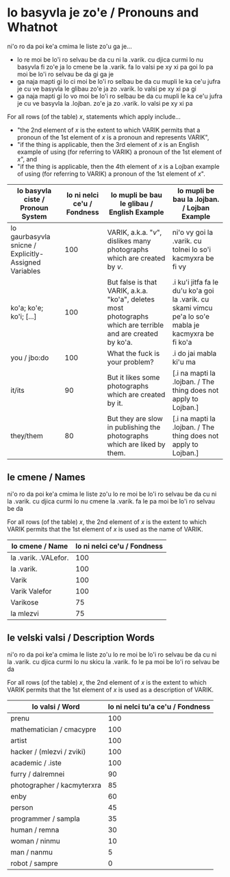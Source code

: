 lo basyvla je zo'e / Pronouns and Whatnot
=========================================

ni'o ro da poi ke'a cmima le liste zo'u ga je...

* lo re moi be lo'i ro selvau be da cu ni la .varik. cu djica curmi lo nu basyvla fi zo'e ja lo cmene be la .varik. fa lo valsi pe xy xi pa goi lo pa moi be lo'i ro selvau be da gi ga je
* ga naja mapti gi lo ci moi be lo'i ro selbau be da cu mupli le ka ce'u jufra je cu ve basyvla le glibau zo'e ja zo .varik. lo valsi pe xy xi pa gi
* ga naja mapti gi lo vo moi be lo'i ro selbau be da cu mupli le ka ce'u jufra je cu ve basyvla la .lojban. zo'e ja zo .varik. lo valsi pe xy xi pa

For all rows (of the table) $x$, statements which apply include...

* "the 2nd element of $x$ is the extent to which VARIK permits that a pronoun of the 1st element of $x$ is a pronoun and represents VARIK",
* "if the thing is applicable, then the 3rd element of $x$ is an English example of using (for referring to VARIK) a pronoun of the 1st element of $x$", and
* "if the thing is applicable, then the 4th element of $x$ is a Lojban example of using (for referring to VARIK) a pronoun of the 1st element of $x$".

| lo basyvla ciste / Pronoun System	| lo ni nelci ce'u / Fondness	| lo mupli be bau le glibau / English Example		| lo mupli be bau la .lojban. / Lojban Example		|
---	|--	|--		|--
| lo gaurbasyvla snicne / Explicitly-Assigned Variables	| 100	| VARIK, a.k.a. "$v$", dislikes many photographs which are created by $v$.	| ni'o vy goi la .varik. cu tolnei lo so'i kacmyxra be fi vy		|
| ko'a; ko'e; ko'i; [...]	| 100	| But false is that VARIK, a.k.a. "ko'a", deletes most photographs which are terrible and are created by ko'a.	| .i ku'i jitfa fa le du'u ko'a goi la .varik. cu skami vimcu pe'a lo so'e mabla je kacmyxra be fi ko'a	|
| you / jbo:do	| 100	| What the fuck is your problem?		| .i do jai mabla ki'u ma		|
| it/its	| 90	| But it likes some photographs which are created by it.		| [.i na mapti la .lojban. / The thing does not apply to Lojban.]	|
| they/them	| 80	| But they are slow in publishing the photographs which are liked by them.	| [.i na mapti la .lojban. / The thing does not apply to Lojban.]	|

## le cmene / Names
ni'o ro da poi ke'a cmima le liste zo'u lo re moi be lo'i ro selvau be da cu ni la .varik. cu djica curmi lo nu cmene la .varik. fa le pa moi be lo'i ro selvau be da

For all rows (of the table) $x$, the 2nd element of $x$ is the extent to which VARIK permits that the 1st element of $x$ is used as the name of VARIK.

| lo cmene / Name	| lo ni nelci ce'u / Fondness	|
|--	|--	|
| la .varik. .VALefor.	| 100	|
| la .varik.	| 100	|
| Varik	| 100	|
| Varik Valefor	| 100	|
| Varikose	| 75	|
| la mlezvi	| 75	|

## le velski valsi / Description Words
ni'o ro da poi ke'a cmima le liste zo'u lo re moi be lo'i ro selvau be da cu ni la .varik. cu djica curmi lo nu skicu la .varik. fo le pa moi be lo'i ro selvau be da

For all rows (of the table) $x$, the 2nd element of $x$ is the extent to which VARIK permits that the 1st element of $x$ is used as a description of VARIK.

| lo valsi / Word	| lo ni nelci tu'a ce'u / Fondness	|
|--	|--	|
| prenu	| 100	|
| mathematician / cmacypre	| 100	|
| artist	| 100	|
| hacker / (mlezvi / zviki)	| 100	|
| academic / .iste	| 100	|
| furry / dalremnei	| 90	|
| photographer / kacmyterxra	| 85	|
| enby	| 60	|
| person	| 45	|
| programmer / sampla	| 35	|
| human / remna	| 30	|
| woman / ninmu	| 10	|
| man / nanmu	| 5	|
| robot / sampre	| 0	|
